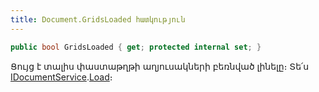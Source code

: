 ```yaml
---
title: Document.GridsLoaded հատկություն
---
```


```c#
public bool GridsLoaded { get; protected internal set; }
```

Ցույց է տալիս փաստաթղթի աղյուսակների բեռնված լինելը։ 
Տե՛ս [IDocumentService](../../services/IDocumentService.md).[Load](../../services/IDocumentService/Load.md)։


